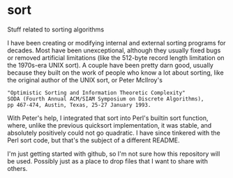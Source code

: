 # sort
Stuff related to sorting algorithms

I have been creating or modifying internal and external sorting programs for decades. Most have been unexceptional, although they usually fixed bugs or removed artificial limitations (like the 512-byte record length limitation on the 1970s-era UNIX sort). A couple have been pretty darn good, usually because they built on the work of people who know a lot about sorting, like the original author of the UNIX sort, or Peter McIlroy's

    "Optimistic Sorting and Information Theoretic Complexity"
    SODA (Fourth Annual ACM/SIAM Symposium on Discrete Algorithms),
    pp 467-474, Austin, Texas, 25-27 January 1993.
   
With Peter's help, I integrated that sort into Perl's builtin sort function, where, unlike the previous quicksort implementation, it was stable, and absolutely positively could not go quadratic. I have since tinkered with the Perl sort code, but that's the subject of a different README.

I'm just getting started with github, so I'm not sure how this repository will be used. Possibly just as a place to drop files that I want to share with others.
